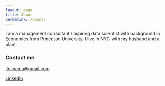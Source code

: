 ```yaml
---
layout: page
title: About
permalink: /about/
---
```


I am a management consultant / aspiring data scientist with background in Economics from Princeton University. I live in NYC with my husband and a plant.

### Contact me

[itelinama@gmail.com](mailto:itelinama@gmail.com)

[LinkedIn](https://www.linkedin.com/pub/itelina-xiaoye-ma/2a/770/14)

